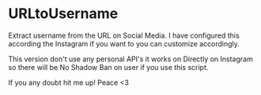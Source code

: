 # URLtoUsername
Extract username from the URL on Social Media. I have configured this according the Instagram if you want to you can customize accordingly.

This version don't use any personal API's it works on Directly on Instagram so there will be No Shadow Ban on user if you use this script. 

If you any doubt hit me up! 
Peace <3
